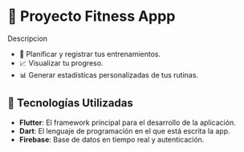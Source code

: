 # 🌟 Proyecto Fitness Appp

Descripcion

- 📅 Planificar y registrar tus entrenamientos.
- 📈 Visualizar tu progreso.
- 📊 Generar estadísticas personalizadas de tus rutinas.

## 🚀 Tecnologías Utilizadas

- **Flutter**: El framework principal para el desarrollo de la aplicación.
- **Dart**: El lenguaje de programación en el que está escrita la app.
- **Firebase**: Base de datos en tiempo real y autenticación.
